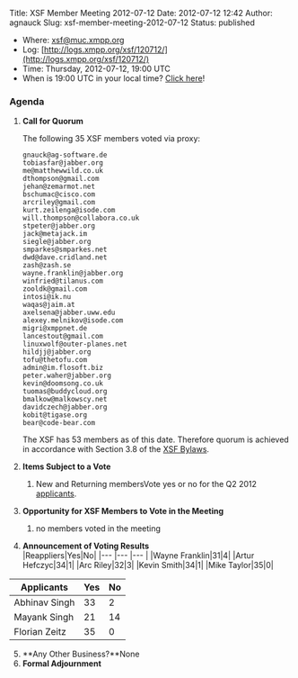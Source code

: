 Title: XSF Member Meeting 2012-07-12
Date: 2012-07-12 12:42
Author: agnauck
Slug: xsf-member-meeting-2012-07-12
Status: published

-   Where: [xsf@muc.xmpp.org  
   ](xmpp:xsf@muc.xmpp.org?join)
-   Log:
    [http://logs.xmpp.org/xsf/120712/](http://logs.xmpp.org/xsf/120712/)
-   Time: Thursday, 2012-07-12, 19:00 UTC
-   When is 19:00 UTC in your local time? [Click
    here](http://www.worldtimeserver.com/)!

### Agenda

1.  **Call for Quorum**

    The following 35 XSF members voted via proxy:

        gnauck@ag-software.de
        tobiasfar@jabber.org
        me@matthewwild.co.uk
        dthompson@gmail.com
        jehan@zemarmot.net
        bschumac@cisco.com
        arcriley@gmail.com
        kurt.zeilenga@isode.com
        will.thompson@collabora.co.uk
        stpeter@jabber.org
        jack@metajack.im
        siegle@jabber.org
        smparkes@smparkes.net
        dwd@dave.cridland.net
        zash@zash.se
        wayne.franklin@jabber.org
        winfried@tilanus.com
        zooldk@gmail.com
        intosi@ik.nu
        waqas@jaim.at
        axelsena@jabber.uww.edu
        alexey.melnikov@isode.com
        migri@xmppnet.de
        lancestout@gmail.com
        linuxwolf@outer-planes.net
        hildjj@jabber.org
        tofu@thetofu.com
        admin@im.flosoft.biz
        peter.waher@jabber.org
        kevin@doomsong.co.uk
        tuomas@buddycloud.org
        bmalkow@malkowscy.net
        davidczech@jabber.org
        kobit@tigase.org
        bear@code-bear.com

    
    The XSF has 53 members as of this date. Therefore quorum is achieved
    in accordance with Section 3.8 of the [XSF
    Bylaws](/about/xsf/bylaws).

2.  **Items Subject to a Vote**
    1.  New and Returning membersVote yes or no for the Q2 2012
        [applicants](http://wiki.xmpp.org/web/Membership_Applications_Q2_2012).

3.  **Opportunity for XSF Members to Vote in the Meeting**
    1.  no members voted in the meeting

4.  **Announcement of Voting Results**  
|Reappliers|Yes|No|
|--- |--- |--- |
|Wayne Franklin|31|4|
|Artur Hefczyc|34|1|
|Arc Riley|32|3|
|Kevin Smith|34|1|
|Mike Taylor|35|0|

|Applicants|Yes|No|
|--- |--- |--- |
|Abhinav Singh|33|2|
|Mayank Singh|21|14|
|Florian Zeitz|35|0|

5.  **Any Other Business?**None
6.  **Formal Adjournment**

